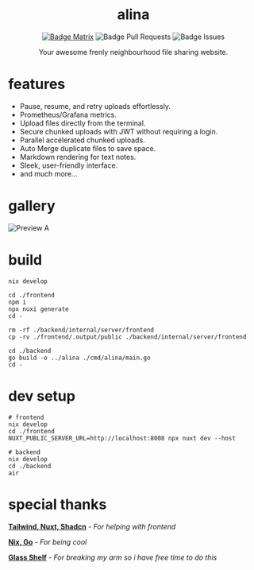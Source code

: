 <div align = center>

# alina

[![Badge Matrix]](https://matrix.to/#/#chat:sinanmohd.com)
![Badge Pull Requests]
![Badge Issues]

Your awesome frenly neighbourhood file sharing website. 

</div>

# features

- Pause, resume, and retry uploads effortlessly.
- Prometheus/Grafana metrics.
- Upload files directly from the terminal.
- Secure chunked uploads with JWT without requiring a login.
- Parallel accelerated chunked uploads.
- Auto Merge duplicate files to save space.
- Markdown rendering for text notes.
- Sleek, user-friendly interface.
- and much more...

# gallery

![Preview A]

# build
```
nix develop

cd ./frontend
npm i
npx nuxi generate
cd -

rm -rf ./backend/internal/server/frontend
cp -rv ./frontend/.output/public ./backend/internal/server/frontend

cd ./backend
go build -o ../alina ./cmd/alina/main.go
cd -
```

# dev setup
```
# frontend
nix develop
cd ./frontend
NUXT_PUBLIC_SERVER_URL=http://localhost:8008 npx nuxt dev --host

# backend
nix develop
cd ./backend
air
```

# special thanks

**[Tailwind, Nuxt, Shadcn]** - *For helping with frontend*

**[Nix, Go]** - *For being cool*

**[Glass Shelf]** - *For breaking my arm so i have free time to do this*


<!----------------------------------{ Thanks }--------------------------------->

[Tailwind, Nuxt, Shadcn]: https://tailwindcss.com/
[Nix, Go]: https://nixos.org/
[Glass Shelf]: https://www.amazon.com/SAYAYO-Floating-Shelves-Tempered-Bathroom/dp/B0CGXB13CR

<!----------------------------------{ Images }--------------------------------->

[Preview A]: https://static.sinanmohd.com/git/alina.png

<!----------------------------------{ Badges }--------------------------------->

[Badge Matrix]: https://img.shields.io/matrix/chat:sinanmohd.com.svg?label=%23chat%3Asinanmohd.com&logo=matrix&server_fqdn=sinanmohd.com
[Badge Issues]: https://img.shields.io/github/issues/sinanmohd/alina
[Badge Pull Requests]: https://img.shields.io/github/issues-pr/sinanmohd/alina
